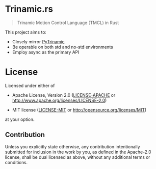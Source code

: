 # Trinamic.rs

> Trinamic Motion Control Language (TMCL) in Rust

This project aims to: 
- Closely mirror [PyTrinamic](https://github.com/trinamic/PyTrinamic)
- Be operable on both std and no-std environments
- Employ async as the primary API

# License

Licensed under either of

- Apache License, Version 2.0 ([LICENSE-APACHE](LICENSE-APACHE) or
  http://www.apache.org/licenses/LICENSE-2.0)

- MIT license ([LICENSE-MIT](LICENSE-MIT) or http://opensource.org/licenses/MIT)

at your option.

## Contribution

Unless you explicitly state otherwise, any contribution intentionally submitted
for inclusion in the work by you, as defined in the Apache-2.0 license, shall be
dual licensed as above, without any additional terms or conditions.